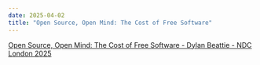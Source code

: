 ```yaml
---
date: 2025-04-02
title: "Open Source, Open Mind: The Cost of Free Software"
---
```


[Open Source, Open Mind: The Cost of Free Software - Dylan Beattie - NDC London 2025](https://m.youtube.com/watch?v=0kQqONqMeLQ)
